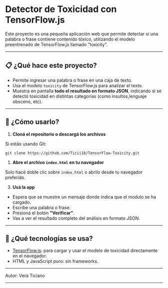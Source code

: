 #  Detector de Toxicidad con TensorFlow.js

Este proyecto es una pequeña aplicación web que permite detectar si una palabra o frase contiene contenido tóxico, utilizando el modelo preentrenado de TensorFlow.js llamado "toxicity".

---

## 📋 ¿Qué hace este proyecto?

- Permite ingresar una palabra o frase en una caja de texto.
- Usa el modelo `toxicity` de TensorFlow.js para analizar el texto.
- Muestra en pantalla **todo el resultado en formato JSON**, indicando si se detectó toxicidad en distintas categorías (como insultos,lenguaje obsceno, etc).

---

## 🚀 ¿Cómo usarlo?

1. **Cloná el repositorio o descargá los archivos**

Si estás usando Git:

```
git clone https://github.com/Ticii18/TensorFlow-Toxicity.git
```

1. **Abre el archivo `index.html` en tu navegador**

Solo hacé doble clic sobre `index.html` o abrilo desde tu navegador preferido.

3. **Usá la app**

- Espera que se muestre un mensaje donde indica que el modulo se ha cargado.
- Escribe una palabra o frase.
- Presioná el botón **"Verificar"**.
- Vas a ver el resultado completo del análisis en formato JSON.

---

## 🧠 ¿Qué tecnologías se usa?

- [TensorFlow.js](https://www.tensorflow.org/js): para cargar y usar el modelo de toxicidad directamente en el navegador.
- HTML y JavaScript puro: sin frameworks.



---

Autor: Vera Ticiano

---
